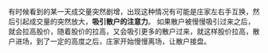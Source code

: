 有时候看到的某一天成交量突然剧增，出现这种情况有可能是庄家左右手互换，然后引起成交量的突然放大，**吸引散户的注意力**。
如果散户被慢慢吸引过来之后，就会拉高股价，随着股价的拉高，又会吸引更多的散户过来，就这样股价拉高，散户进场，到了一定的高度之后，庄家开始慢慢离场，让散户接盘。